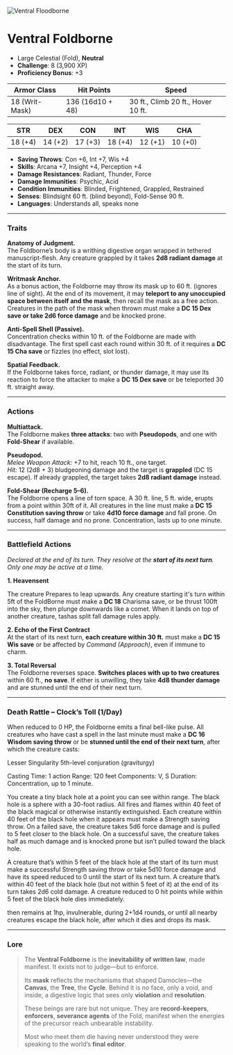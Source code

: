 ![Ventral Floodborne](../../../Images/VentralFloodborne.png)

# **Ventral Foldborne**

- Large Celestial (Fold), **Neutral**
- **Challenge**: 8 (3,900 XP)  
- **Proficiency Bonus**: +3

| **Armor Class** | **Hit Points** | **Speed** |
|-----------------|----------------|-----------|
| 18 (Writ-Mask) | 136 (16d10 + 48) | 30 ft., Climb 20 ft., Hover 10 ft. |

| **STR** | **DEX** | **CON** | **INT** | **WIS** | **CHA** |
|---------|---------|---------|---------|---------|---------|
| 18 (+4) | 14 (+2) | 17 (+3) | 18 (+4) | 12 (+1) | 10 (+0) |

- **Saving Throws**: Con +6, Int +7, Wis +4  
- **Skills**: Arcana +7, Insight +4, Perception +4  
- **Damage Resistances**: Radiant, Thunder, Force  
- **Damage Immunities**: Psychic, Acid  
- **Condition Immunities**: Blinded, Frightened, Grappled, Restrained  
- **Senses**: Blindsight 60 ft. (blind beyond), Fold-Sense 90 ft.  
- **Languages**: Understands all, speaks none  

---

### **Traits**

**Anatomy of Judgment.**  
The Foldborne’s body is a writhing digestive organ wrapped in tethered manuscript-flesh. Any creature grappled by it takes **2d8 radiant damage** at the start of its turn.

**Writmask Anchor.**  
As a bonus action, the Foldborne may throw its mask up to 60 ft. (ignores line of sight). At the end of its movement, it may **teleport to any unoccupied space between itself and the mask**, then recall the mask as a free action. Creatures in the path of the mask when thrown must make a **DC 15 Dex save or take 2d6 force damage** and be knocked prone.

**Anti-Spell Shell (Passive).**  
Concentration checks within 10 ft. of the Foldborne are made with disadvantage. The first spell cast each round within 30 ft. of it requires a **DC 15 Cha save** or fizzles (no effect, slot lost).

**Spatial Feedback.**  
If the Foldborne takes force, radiant, or thunder damage, it may use its reaction to force the attacker to make a **DC 15 Dex save** or be teleported 30 ft. straight away.

---

### **Actions**

**Multiattack.**  
The Foldborne makes **three attacks**: two with **Pseudopods**, and one with **Fold-Shear** if available.

**Pseudopod.**  
*Melee Weapon Attack:* +7 to hit, reach 10 ft., one target.  
*Hit:* 12 (2d8 + 3) bludgeoning damage and the target is **grappled** (DC 15 escape). If already grappled, the target takes **2d8 radiant damage** instead.

**Fold-Shear (Recharge 5–6).**  
The Foldborne opens a line of torn space. A 30 ft. line, 5 ft. wide, erupts from a point within 30ft of it. All creatures in the line must make a **DC 15 Constitution saving throw** or take **4d10 force damage** and fall prone. On success, half damage and no prone. Concentration, lasts up to one minute.

---

### **Battlefield Actions**  

*Declared at the end of its turn. They resolve at the **start of its next turn**. Only one may be active at a time.*

**1. Heavensent**

The creature Prepares to leap upwards. Any creature starting it's turn within 5ft of the FoldBorne must make a **DC 18** Charisma save, or be thrust 100ft into the sky, then plunge downwards like a comet. When it lands on top of another creature, tashas split fall damage rules apply.

**2. Echo of the First Contract**  
At the start of its next turn, **each creature within 30 ft.** must make a **DC 15 Wis save** or be affected by *Command (Approach)*, even if immune to charm.

**3. Total Reversal**  
The Foldborne reverses space. **Switches places with up to two creatures** within 60 ft., **no save**. If either is unwilling, they take **4d8 thunder damage** and are stunned until the end of their next turn.

---

### **Death Rattle – Clock’s Toll (1/Day)**  

When reduced to 0 HP, the Foldborne emits a final bell-like pulse. All creatures who have cast a spell in the last minute must make a **DC 16 Wisdom saving throw** or be **stunned until the end of their next turn**, after which the creature casts:

Lesser Singularity
5th-level conjuration (graviturgy)

Casting Time: 1 action
Range: 120 feet
Components: V, S
Duration: Concentration, up to 1 minute.

You create a tiny black hole at a point you can see within range. The black hole is a sphere with a 30-foot radius. All fires and flames within 40 feet of the black magical or otherwise instantly extinguished. Each creature within 40 feet of the black hole when it appears must make a Strength saving throw. On a failed save, the creature takes 5d6 force damage and is pulled to 5 feet closer to the black hole. On a successful save, the creature takes half as much damage and is knocked prone but isn’t pulled toward the black hole.

A creature that’s within 5 feet of the black hole at the start of its turn must make a successful Strength saving throw or take 5d10 force damage and have its speed reduced to 0 until the start of its next turn. A creature that’s within 40 feet of the black hole (but not within 5 feet of it) at the end of its turn takes 2d6 cold damage. A creature reduced to 0 hit points while within 5 feet of the black hole dies immediately.

then remains at 1hp, invulnerable, during 2+1d4 rounds, or until all nearby creatures escape the black hole, after which it dies and drops its mask.

---

### **Lore**

> The **Ventral Foldborne** is the **inevitability of written law**, made manifest. It exists not to judge—but to enforce.  
>
> Its **mask** reflects the mechanisms that shaped Damocles—the **Canvas**, the **Tree**, the **Cycle**. Behind it is no face, only a void, and inside, a digestive logic that sees only **violation** and **resolution**.  
>
> These beings are rare but not unique. They are **record-keepers**, **enforcers**, **severance agents** of the Fold, manifest when the energies of the precursor reach unbearable instability.  
>
> Most who meet them die having never understood they were speaking to the world’s **final editor**.
